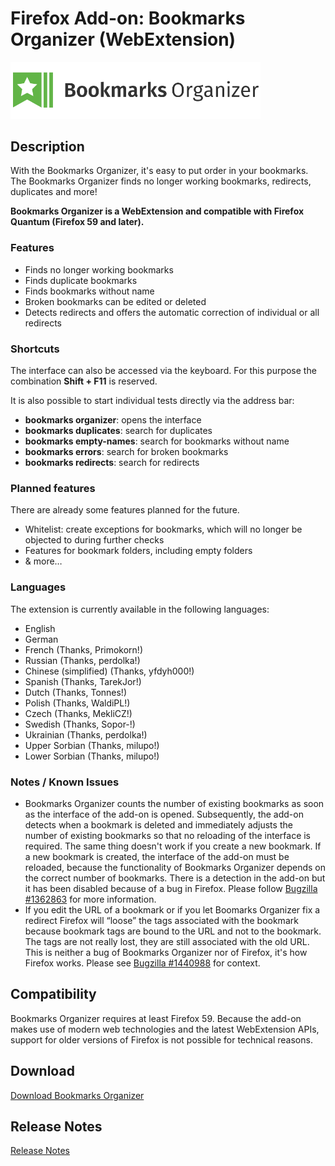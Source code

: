 # Firefox Add-on: Bookmarks Organizer (WebExtension)

<img src="src/images/logo-large.png" alt="Logo" width="400" border="0" />

## Description

With the Bookmarks Organizer, it's easy to put order in your bookmarks. The Bookmarks Organizer finds no longer working
bookmarks, redirects, duplicates and more!

**Bookmarks Organizer is a WebExtension and compatible with Firefox Quantum (Firefox 59 and later).**

### Features

- Finds no longer working bookmarks
- Finds duplicate bookmarks
- Finds bookmarks without name
- Broken bookmarks can be edited or deleted
- Detects redirects and offers the automatic correction of individual or all redirects

### Shortcuts

The interface can also be accessed via the keyboard. For this purpose the combination **Shift + F11** is reserved.

It is also possible to start individual tests directly via the address bar:

- **bookmarks organizer**: opens the interface
- **bookmarks duplicates**: search for duplicates
- **bookmarks empty-names**: search for bookmarks without name
- **bookmarks errors**: search for broken bookmarks
- **bookmarks redirects**: search for redirects

### Planned features

There are already some features planned for the future.

- Whitelist: create exceptions for bookmarks, which will no longer be objected to during further checks
- Features for bookmark folders, including empty folders
- & more…

### Languages

The extension is currently available in the following languages:

- English
- German
- French (Thanks, Primokorn!)
- Russian (Thanks, perdolka!)
- Chinese (simplified) (Thanks, yfdyh000!)
- Spanish (Thanks, TarekJor!)
- Dutch (Thanks, Tonnes!)
- Polish (Thanks, WaldiPL!)
- Czech (Thanks, MekliCZ!)
- Swedish (Thanks, Sopor-!)
- Ukrainian (Thanks, perdolka!)
- Upper Sorbian (Thanks, milupo!)
- Lower Sorbian (Thanks, milupo!)

### Notes / Known Issues

- Bookmarks Organizer  counts the number of existing bookmarks as soon as the interface of the add-on is opened. Subsequently,
  the add-on detects when a bookmark is deleted and immediately adjusts the number of existing bookmarks so that no reloading
  of the interface is required. The same thing doesn't work if you create a new bookmark. If a new bookmark is created, the
  interface of the add-on must be reloaded, because the functionality of Bookmarks Organizer depends on the correct number of
  bookmarks. There is a detection in the add-on but it has been disabled because of a bug in Firefox. Please follow
  [Bugzilla #1362863](https://bugzilla.mozilla.org/show_bug.cgi?id=1362863) for more information.
- If you edit the URL of a bookmark or if you let Boomarks Organizer fix a redirect Firefox will “loose” the tags associated
  with the bookmark because bookmark tags are bound to the URL and not to the bookmark. The tags are not really lost, they are
  still associated with the old URL. This is neither a bug of Bookmarks Organizer nor of Firefox, it's how Firefox works. Please
  see [Bugzilla #1440988](https://bugzilla.mozilla.org/show_bug.cgi?id=1440988#c2) for context.

## Compatibility

Bookmarks Organizer requires at least Firefox 59. Because the add-on makes use of modern web technologies and the latest
WebExtension APIs, support for older versions of Firefox is not possible for technical reasons.

## Download

[Download Bookmarks Organizer](https://addons.mozilla.org/en-US/firefox/addon/bookmarks-organizer/)

## Release Notes

[Release Notes](CHANGELOG.md "Release Notes")
